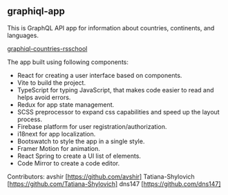 ## graphiql-app

This is GraphQL API app for information about countries, continents, and languages.

[graphiql-countries-rsschool](https://graphiql-countries-rsschool.netlify.app/)

The app built using following components:

- React for creating a user interface based on components.
- Vite to build the project.
- TypeScript for typing JavaScript, that makes code easier to read and helps avoid errors.
- Redux for app state management.
- SCSS preprocessor to expand css capabilities and speed up the layout process.
- Firebase platform for user registration/authorization.
- i18next for app localization.
- Bootswatch to style the app in a single style.
- Framer Motion for animation.
- React Spring to create a UI list of elements.
- Code Mirror to create a code editor.

Contributors: 
avshir [https://github.com/avshir]
Tatiana-Shylovich [https://github.com/Tatiana-Shylovich]
dns147 [https://github.com/dns147]

